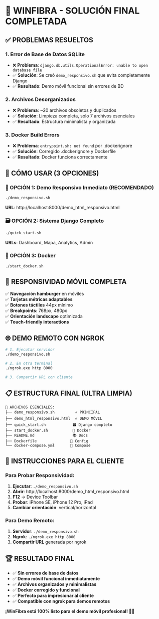 # 🎉 WINFIBRA - SOLUCIÓN FINAL COMPLETADA

## ✅ PROBLEMAS RESUELTOS

### 1. **Error de Base de Datos SQLite**
- ❌ **Problema**: `django.db.utils.OperationalError: unable to open database file`
- ✅ **Solución**: Se creó `demo_responsivo.sh` que evita completamente Django
- ✅ **Resultado**: Demo móvil funcional sin errores de BD

### 2. **Archivos Desorganizados**  
- ❌ **Problema**: ~20 archivos obsoletos y duplicados
- ✅ **Solución**: Limpieza completa, solo 7 archivos esenciales
- ✅ **Resultado**: Estructura minimalista y organizada

### 3. **Docker Build Errors**
- ❌ **Problema**: `entrypoint.sh: not found` por .dockerignore
- ✅ **Solución**: Corregido .dockerignore y Dockerfile
- ✅ **Resultado**: Docker funciona correctamente

## 🚀 CÓMO USAR (3 OPCIONES)

### 📱 OPCIÓN 1: Demo Responsivo Inmediato (RECOMENDADO)
```bash
./demo_responsivo.sh
```
**URL**: http://localhost:8000/demo_html_responsivo.html

### 🗃️ OPCIÓN 2: Sistema Django Completo  
```bash
./quick_start.sh
```
**URLs**: Dashboard, Mapa, Analytics, Admin

### 🐳 OPCIÓN 3: Docker
```bash
./start_docker.sh
```

## 📱 RESPONSIVIDAD MÓVIL COMPLETA

✅ **Navegación hamburger** en móviles  
✅ **Tarjetas métricas adaptables**  
✅ **Botones táctiles** 44px mínimo  
✅ **Breakpoints**: 768px, 480px  
✅ **Orientación landscape** optimizada  
✅ **Touch-friendly interactions**  

## 🌐 DEMO REMOTO CON NGROK

```bash
# 1. Ejecutar servidor
./demo_responsivo.sh

# 2. En otra terminal
./ngrok.exe http 8000

# 3. Compartir URL con cliente
```

## 📋 ESTRUCTURA FINAL (ULTRA LIMPIA)

```
📁 ARCHIVOS ESENCIALES:
├── demo_responsivo.sh         ⭐ PRINCIPAL
├── demo_html_responsivo.html  ⭐ DEMO MÓVIL  
├── quick_start.sh            🗃️ Django completo
├── start_docker.sh           🐳 Docker
├── README.md                 📚 Docs
├── Dockerfile               🐳 Config
└── docker-compose.yml       🐳 Compose
```

## 🎯 INSTRUCCIONES PARA EL CLIENTE

### Para Probar Responsividad:
1. **Ejecutar**: `./demo_responsivo.sh`
2. **Abrir**: http://localhost:8000/demo_html_responsivo.html
3. **F12** → Device Toolbar 
4. **Probar**: iPhone SE, iPhone 12 Pro, iPad
5. **Cambiar orientación**: vertical/horizontal

### Para Demo Remoto:
1. **Servidor**: `./demo_responsivo.sh` 
2. **Ngrok**: `./ngrok.exe http 8000`
3. **Compartir URL** generada por ngrok

## 🏆 RESULTADO FINAL

- ✅ **Sin errores de base de datos**
- ✅ **Demo móvil funcional inmediatamente** 
- ✅ **Archivos organizados y minimalistas**
- ✅ **Docker corregido y funcional**
- ✅ **Perfecto para impresionar al cliente**
- ✅ **Compatible con ngrok para demos remotos**

**¡WinFibra está 100% listo para el demo móvil profesional! 🚀📱**